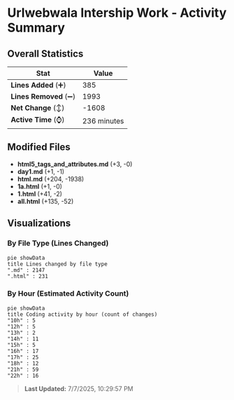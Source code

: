 # Urlwebwala Intership Work - Activity Summary 

## Overall Statistics

| Stat                   | Value                                                             |
| ---------------------- | ----------------------------------------------------------------- |
| **Lines Added** (➕)   | 385                                          |
| **Lines Removed** (➖) | 1993                                        |
| **Net Change** (↕)    | -1608                |
| **Active Time** (⌚)   | 236 minutes |


## Modified Files
- **html5_tags_and_attributes.md** (+3, -0)
- **day1.md** (+1, -1)
- **html.md** (+204, -1938)
- **1a.html** (+1, -0)
- **1.html** (+41, -2)
- **all.html** (+135, -52)

## Visualizations

### By File Type (Lines Changed)

```mermaid
pie showData
title Lines changed by file type
".md" : 2147
".html" : 231
```

### By Hour (Estimated Activity Count)

```mermaid
pie showData
title Coding activity by hour (count of changes)
"10h" : 5
"12h" : 5
"13h" : 2
"14h" : 11
"15h" : 5
"16h" : 17
"17h" : 25
"18h" : 12
"21h" : 59
"22h" : 16
```


> **Last Updated:** 7/7/2025, 10:29:57 PM
